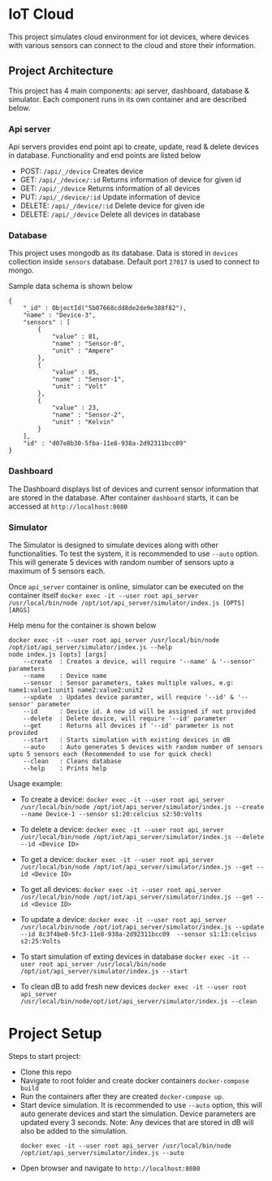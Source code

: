 # IoT Cloud

This project simulates cloud environment for iot devices, where devices with various sensors can connect to the cloud and store their information. 

## Project Architecture
This project has 4 main components: api server, dashboard, database & simulator. Each component runs in its own container and are described below.

### Api server
Api servers provides end point api to create, update, read & delete devices in database. Functionality and end points are listed below

* POST: `/api/_/device` Creates device
* GET: `/api/_/device/:id` Returns information of device for given id
* GET: `/api/_/device` Returns information of all devices
* PUT: `/api/_/device/:id` Update information of device
* DELETE: `/api/_/device/:id` Delete device for given ide
* DELETE: `/api/_/device` Delete all devices in database

### Database
This project uses mongodb as its database. Data is stored in `devices` collection inside `sensors` database. Default port `27017` is used to connect to mongo.

Sample data schema is shown below
```
{
	"_id" : ObjectId("5b07668cdd8de2de9e388f82"),
	"name" : "Device-3",
	"sensors" : [
		{
			"value" : 81,
			"name" : "Sensor-0",
			"unit" : "Ampere"
		},
		{
			"value" : 85,
			"name" : "Sensor-1",
			"unit" : "Volt"
		},
		{
			"value" : 23,
			"name" : "Sensor-2",
			"unit" : "Kelvin"
		}
	],
	"id" : "d07e8b30-5fba-11e8-938a-2d92311bcc09"
}
```

### Dashboard
The Dashboard displays list of devices and current sensor information that are stored in the database. After container `dashboard` starts, it can be accessed at `http://localhost:8080`

### Simulator
The Simulator is designed to simulate devices along with other functionalities. To test the system, it is recommended to use `--auto` option. This will generate 5 devices with random number of sensors upto a maximum of 5 sensors each. 

Once `api_server` container is online, simulator can be executed on the container itself `docker exec -it --user root api_server /usr/local/bin/node /opt/iot/api_server/simulator/index.js [OPTS] [ARGS]`

Help menu for the container is shown below
```
docker exec -it --user root api_server /usr/local/bin/node /opt/iot/api_server/simulator/index.js --help
node index.js [opts] [args]
    --create  : Creates a device, will require '--name' & '--sensor' parameters
    --name    : Device name
    --sensor  : Sensor parameters, takes multiple values, e.g: name1:value1:unit1 name2:value2:unit2
    --update  : Updates device paramter, will require '--id' & '--sensor' parameter
    --id      : Device id. A new id will be assigned if not provided
    --delete  : Delete device, will require '--id' parameter
    --get     : Returns all devices if '--id' parameter is not provided
    --start   : Starts simulation with existing devices in dB
    --auto    : Auto generates 5 devices with random number of sensors upto 5 sensors each (Recommended to use for quick check)
    --clean   : Cleans database
    --help    : Prints help
```
Usage example: 

* To create a device: 
`docker exec -it --user root api_server /usr/local/bin/node /opt/iot/api_server/simulator/index.js --create --name Device-1 --sensor s1:20:celcius s2:50:Volts`

* To delete a device:
`docker exec -it --user root api_server /usr/local/bin/node /opt/iot/api_server/simulator/index.js --delete --id <Device ID>`

* To get a device:
`docker exec -it --user root api_server /usr/local/bin/node /opt/iot/api_server/simulator/index.js --get --id <Device ID>`

* To get all devices:
`docker exec -it --user root api_server /usr/local/bin/node /opt/iot/api_server/simulator/index.js --get --id <Device ID>`

* To update a device:
`docker exec -it --user root api_server /usr/local/bin/node /opt/iot/api_server/simulator/index.js --update --id 8c3f4be0-5fc3-11e8-938a-2d92311bcc09  --sensor s1:13:celcius s2:25:Volts`

* To start simulation of exting devices in database
`docker exec -it --user root api_server /usr/local/bin/node /opt/iot/api_server/simulator/index.js --start`

* To clean dB to add fresh new devices `docker exec -it --user root api_server /usr/local/bin/node/opt/iot/api_server/simulator/index.js --clean`

# Project Setup
Steps to start project:

* Clone this repo
* Navigate to root folder and create docker containers `docker-compose build`
* Run the containers after they are created `docker-compose up`.
* Start device simulation. It is recommended to use `--auto` option, this will auto generate devices and start the simulation. Device parameters are updated every 3 seconds. Note: Any devices that are stored in dB will also be added to the simulation.
  ```
  docker exec -it --user root api_server /usr/local/bin/node /opt/iot/api_server/simulator/index.js --auto
  ```
* Open browser and navigate to `http://localhost:8080`

  


